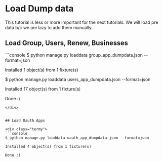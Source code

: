 # Load Dump data

This tutorial is less or more important for the next tutorials. We will load pre data b/c we are lazy to add them manually.

## Load Group, Users, Renew, Businesses

<div class="termy">
```console
$ python manage.py loaddata group_app_dumpdata.json --format=json

Installed 1 object(s) from 1 fixture(s)

$ python manage.py loaddata users_app_dumpdata.json --format=json

Installed 17 object(s) from 1 fixture(s)

Done :)
```
</div>


## Load Oauth Apps

<div class="termy">
```console
$ python manage.py loaddata oauth_app_dumpdata.json --format=json

Installed 4 object(s) from 1 fixture(s)

Done :)
```
</div>
